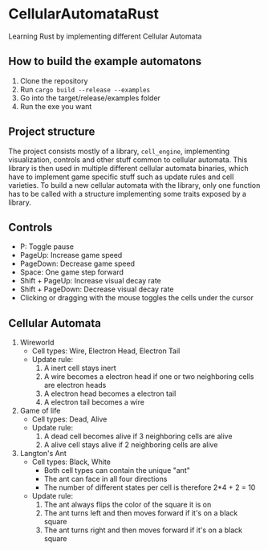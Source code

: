 # CellularAutomataRust
Learning Rust by implementing different Cellular Automata

## How to build the example automatons
1. Clone the repository
2. Run ```cargo build --release --examples```
3. Go into the target/release/examples folder
4. Run the exe you want

## Project structure
The project consists mostly of a library, ```cell_engine```, implementing visualization, controls and other stuff common to cellular automata. 
This library is then used in multiple different cellular automata binaries, which have to implement game specific stuff such as update rules and cell varieties.
To build a new cellular automata with the library, only one function has to be called with a structure implementing some traits exposed by a library. 

## Controls
- P: Toggle pause
- PageUp: Increase game speed
- PageDown: Decrease game speed
- Space: One game step forward
- Shift + PageUp: Increase visual decay rate
- Shift + PageDown: Decrease visual decay rate
- Clicking or dragging with the mouse toggles the cells under the cursor
  
## Cellular Automata 
1. Wireworld
    - Cell types: Wire, Electron Head, Electron Tail
    - Update rule: 
      1. A inert cell stays inert
      2. A wire becomes a electron head if one or two neighboring cells are electron heads
      3. A electron head becomes a electron tail
      4. A electron tail becomes a wire
2. Game of life
    - Cell types: Dead, Alive
    - Update rule:
        1. A dead cell becomes alive if 3 neighboring cells are alive
        2. A alive cell stays alive if 2 neighboring cells are alive
3. Langton's Ant
    - Cell types: Black, White
      - Both cell types can contain the unique "ant"
      - The ant can face in all four directions
      - The number of different states per cell is therefore 2*4 + 2 = 10
    - Update rule:
      1. The ant always flips the color of the square it is on
      2. The ant turns left and then moves forward if it's on a black square
      3. The ant turns right and then moves forward if it's on a black square
